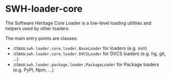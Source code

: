 SWH-loader-core
===============

The Software Heritage Core Loader is a low-level loading utilities and
helpers used by other loaders.

The main entry points are classes:
- :class:`swh.loader.core.loader.BaseLoader` for loaders (e.g. svn)
- :class:`swh.loader.core.loader.DVCSLoader` for DVCS loaders (e.g. hg, git, ...)
- :class:`swh.loader.package.loader.PackageLoader` for Package loaders (e.g. PyPI, Npm, ...)
